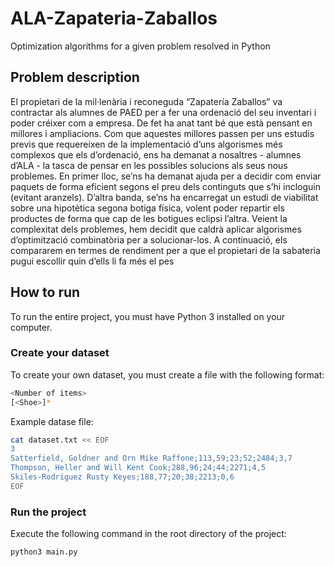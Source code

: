 # ALA-Zapateria-Zaballos
Optimization algorithms for a given problem resolved in Python

## Problem description

El propietari de la mil·lenària i reconeguda “Zapatería Zaballos” va contractar als alumnes de PAED per a fer 
una ordenació del seu inventari i poder créixer com a empresa. De fet ha anat tant bé que està pensant en 
millores  i  ampliacions.  Com  que  aquestes  millores  passen  per  uns  estudis  previs  que  requereixen  de  la 
implementació d’uns algorismes més complexos que els d’ordenació, ens ha demanat a nosaltres - alumnes 
d’ALA - la tasca de pensar en les possibles solucions als seus nous problemes. 
En primer lloc, se’ns ha demanat  ajuda per a decidir com enviar paquets de forma eficient segons  el preu 
dels continguts que s’hi incloguin (evitant aranzels). 
D’altra banda, se’ns ha encarregat un estudi de viabilitat sobre una hipotètica segona botiga física, volent 
poder repartir els productes de forma que cap de les botigues eclipsi l’altra. 
Veient la complexitat dels problemes, hem decidit que caldrà aplicar algorismes d’optimització combinatòria 
per a solucionar-los. A continuació, els compararem en termes de rendiment per a que  el propietari de la 
sabateria pugui escollir quin d’ells li fa més el pes

## How to run 
To run the entire project, you must have Python 3 installed on your computer.
### Create your dataset
To create your own dataset, you must create a file with the following format:
```bash
<Number of items>
[<Shoe>]*
```
Example datase file:
```bash
cat dataset.txt << EOF
3 
Satterfield, Goldner and Orn Mike Raffone;113,59;23;52;2484;3,7 
Thompson, Heller and Will Kent Cook;288,96;24;44;2271;4,5 
Skiles-Rodriguez Rusty Keyes;188,77;20;38;2213;0,6
EOF
```


### Run the project
Execute the following command in the root directory of the project:
```bash 
python3 main.py
```
